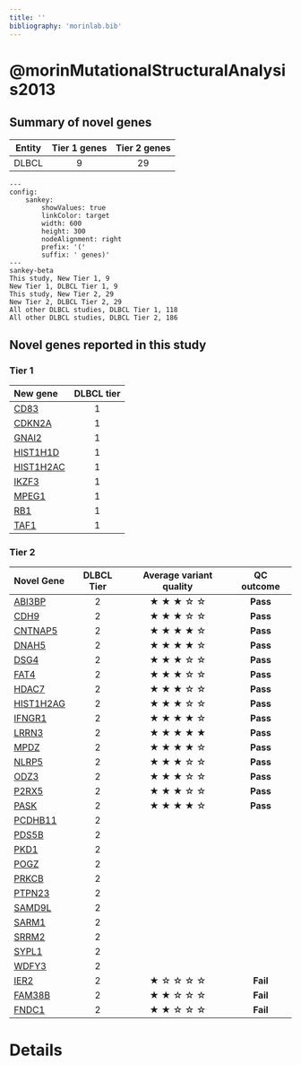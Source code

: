 ```yaml
---
title: ''
bibliography: 'morinlab.bib'
---
```


# @morinMutationalStructuralAnalysis2013
## Summary of novel genes

|Entity| Tier 1 genes| Tier 2 genes|
|:-:|:-:|:-:|
|DLBCL|9|29|
```mermaid
---
config:
    sankey:
        showValues: true
        linkColor: target
        width: 600
        height: 300
        nodeAlignment: right
        prefix: '('
        suffix: ' genes)'
---
sankey-beta
This study, New Tier 1, 9
New Tier 1, DLBCL Tier 1, 9
This study, New Tier 2, 29
New Tier 2, DLBCL Tier 2, 29
All other DLBCL studies, DLBCL Tier 1, 118
All other DLBCL studies, DLBCL Tier 2, 186
```

## Novel genes reported in this study

### Tier 1
|New gene|DLBCL tier|
|:-|:-:|
|[CD83](../CD83)|1 |
|[CDKN2A](../CDKN2A)|1 |
|[GNAI2](../GNAI2)|1 |
|[HIST1H1D](../HIST1H1D)|1 |
|[HIST1H2AC](../HIST1H2AC)|1 |
|[IKZF3](../IKZF3)|1 |
|[MPEG1](../MPEG1)|1 |
|[RB1](../RB1)|1 |
|[TAF1](../TAF1)|1 |

### Tier 2
|Novel Gene|DLBCL Tier|Average variant quality|QC outcome|
|:--|:-:|:--:|:-:|
|[ABI3BP](../ABI3BP)|2 |&starf; &starf; &starf; &star; &star;|**Pass**|
|[CDH9](../CDH9)|2 |&starf; &starf; &starf; &star; &star;|**Pass**|
|[CNTNAP5](../CNTNAP5)|2 |&starf; &starf; &starf; &starf; &star;|**Pass**|
|[DNAH5](../DNAH5)|2 |&starf; &starf; &starf; &starf; &star;|**Pass**|
|[DSG4](../DSG4)|2 |&starf; &starf; &starf; &star; &star;|**Pass**|
|[FAT4](../FAT4)|2 |&starf; &starf; &starf; &star; &star;|**Pass**|
|[HDAC7](../HDAC7)|2 |&starf; &starf; &starf; &star; &star;|**Pass**|
|[HIST1H2AG](../HIST1H2AG)|2 |&starf; &starf; &starf; &star; &star;|**Pass**|
|[IFNGR1](../IFNGR1)|2 |&starf; &starf; &starf; &starf; &star;|**Pass**|
|[LRRN3](../LRRN3)|2 |&starf; &starf; &starf; &starf; &starf;|**Pass**|
|[MPDZ](../MPDZ)|2 |&starf; &starf; &starf; &starf; &star;|**Pass**|
|[NLRP5](../NLRP5)|2 |&starf; &starf; &starf; &star; &star;|**Pass**|
|[ODZ3](../ODZ3)|2 |&starf; &starf; &starf; &star; &star;|**Pass**|
|[P2RX5](../P2RX5)|2 |&starf; &starf; &starf; &star; &star;|**Pass**|
|[PASK](../PASK)|2 |&starf; &starf; &starf; &starf; &star;|**Pass**|
|[PCDHB11](../PCDHB11)|2 |
|[PDS5B](../PDS5B)|2 |
|[PKD1](../PKD1)|2 |
|[POGZ](../POGZ)|2 |
|[PRKCB](../PRKCB)|2 |
|[PTPN23](../PTPN23)|2 |
|[SAMD9L](../SAMD9L)|2 |
|[SARM1](../SARM1)|2 |
|[SRRM2](../SRRM2)|2 |
|[SYPL1](../SYPL1)|2 |
|[WDFY3](../WDFY3)|2 |
|[IER2](../IER2)|2 |&starf; &star; &star; &star; &star;|**Fail**|
|[FAM38B](../FAM38B)|2 |&starf; &starf; &star; &star; &star;|**Fail**|
|[FNDC1](../FNDC1)|2 |&starf; &starf; &star; &star; &star;|**Fail**|

# Details


